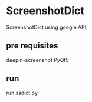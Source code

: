 # ScreenshotDict
ScreenshotDict using google API 

## pre requisites
 deepin-screenshot
 PyQt5

## run
run ssdict.py 
